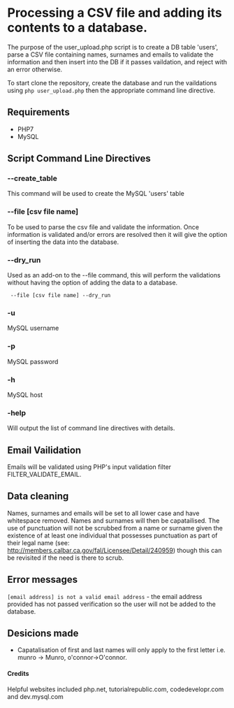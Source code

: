 # Processing a CSV file and adding its contents to a database.

The purpose of the user_upload.php script is to create a DB table 'users', parse a CSV file containing names, surnames and emails to validate the information and then insert into the DB if it passes vaildation, and reject with an error otherwise.  

To start clone the repository, create the database and run the vaildations using ```php user_upload.php``` then the appropriate command line directive.


## Requirements 

* PHP7
* MySQL


## Script Command Line Directives

### --create_table
This command will be used to create the MySQL 'users' table

### --file [csv file name]
To be used to parse the csv file and validate the information. Once information is validated and/or errors are resolved then it will give the option of inserting the data into the database.

### --dry_run
Used as an add-on to the --file command, this will perform the validations without having the option of adding the data to a database.

``` --file [csv file name] --dry_run```

### -u 
MySQL username

### -p
MySQL password

### -h
MySQL host

### -help
Will output the list of command line directives with details.

## Email Vailidation

Emails will be validated using PHP's input validation filter FILTER_VALIDATE_EMAIL.

## Data cleaning

Names, surnames and emails will be set to all lower case and have whitespace removed. Names and surnames will then be capatailised. The use of punctuation will not be scrubbed from a name or surname given the existence of at least one individual that possesses punctuation as part of their legal name (see: http://members.calbar.ca.gov/fal/Licensee/Detail/240959) though this can be revisited if the need is there to scrub.

## Error messages

```[email address] is not a valid email address``` - the email address provided has not passed verification so the user will not be added to the database.

## Desicions made

* Capatalisation of first and last names will only apply to the first letter i.e. munro -> Munro, o'connor->O'connor.


#### Credits 
Helpful websites included php.net, tutorialrepublic.com, codedevelopr.com and dev.mysql.com


